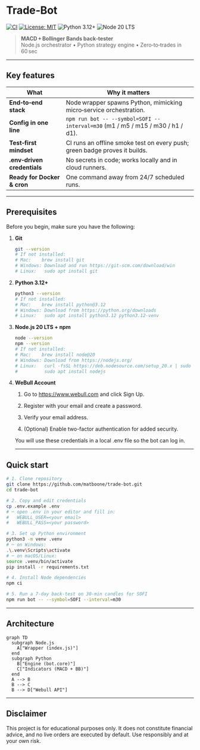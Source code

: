 # Trade‑Bot
[![CI](https://github.com/matboone/trade-bot/actions/workflows/ci.yml/badge.svg)](https://github.com/matboone/trade-bot/actions/workflows/ci.yml)
[![License: MIT](https://img.shields.io/badge/license-MIT-blue.svg)](/LICENSE)
![Python 3.12+](https://img.shields.io/badge/Python-3.12%2B-yellow)
![Node 20 LTS](https://img.shields.io/badge/Node-20.x-brightgreen)

> **MACD + Bollinger Bands back‑tester**  
> Node.js orchestrator • Python strategy engine • Zero‑to‑trades in 60 sec

---

## Key features
| What | Why it matters |
|------|----------------|
| **End‑to‑end stack** | Node wrapper spawns Python, mimicking micro‑service orchestration. |
| **Config in one line** | `npm run bot -- --symbol=SOFI --interval=m30` (m1 / m5 / m15 / m30 / h1 / d1). |
| **Test‑first mindset** | CI runs an offline smoke test on every push; green badge proves it builds. |
| **.env‑driven credentials** | No secrets in code; works locally and in cloud runners. |
| **Ready for Docker & cron** | One command away from 24/7 scheduled runs. |

---

## Prerequisites

Before you begin, make sure you have the following:

1. **Git**  
   ```bash
   git --version
   # If not installed:
   # Mac:    brew install git
   # Windows: Download and run https://git-scm.com/download/win
   # Linux:   sudo apt install git
   ```
2. **Python 3.12+**
   ```bash
   python3 --version
   # If not installed:
   # Mac:    brew install python@3.12
   # Windows: Download from https://python.org/downloads
   # Linux:   sudo apt install python3.12 python3.12-venv
   ```
3. **Node.js 20 LTS + npm**
   ```bash
   node --version
   npm --version
   # If not installed:
   # Mac:    brew install node@20
   # Windows: Download from https://nodejs.org/
   # Linux:   curl -fsSL https://deb.nodesource.com/setup_20.x | sudo -E bash -
   #          sudo apt install nodejs
   ```
4. **WeBull Account**
   1. Go to https://www.webull.com and click Sign Up.

   2. Register with your email and create a password.

   3. Verify your email address.

   4. (Optional) Enable two-factor authentication for added security.

   You will use these credentials in a local .env file so the bot can log in.

   ---
   
## Quick start

```bash
# 1. Clone repository
git clone https://github.com/matboone/trade-bot.git
cd trade-bot

# 2. Copy and edit credentials
cp .env.example .env
# ─ open .env in your editor and fill in:
#   WEBULL_USER=<your email>
#   WEBULL_PASS=<your password>

# 3. Set up Python environment
python3 -m venv .venv
# ─ on Windows:
.\.venv\Scripts\activate
# ─ on macOS/Linux:
source .venv/bin/activate
pip install -r requirements.txt

# 4. Install Node dependencies
npm ci

# 5. Run a 7-day back-test on 30-min candles for SOFI
npm run bot -- --symbol=SOFI --interval=m30
```

---

## Architecture

```mermaid
graph TD
  subgraph Node.js
    A["Wrapper (index.js)"]
  end
  subgraph Python
    B["Engine (bot.core)"]
    C["Indicators (MACD + BB)"]
  end
  A --> B
  B --> C
  B --> D["Webull API"]
```

---

## Disclaimer
This project is for educational purposes only. It does not constitute financial advice, and no live orders are executed by default. Use responsibly and at your own risk.
